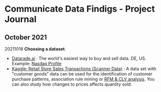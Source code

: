 # Communicate Data Findigs - Project Journal
## October 2021
20211018 **Choosing a dataset**.
- [Datarade.ai](https://about.datarade.ai/) : The world's easiest way to buy and sell data. DE, US. Example: [Nasdaq Profile](https://datarade.ai/data-providers/nasdaq-market-data-feeds/profile)
- [Kaggle: Retail Store Sales Transactions (Scanner Data)](https://www.kaggle.com/marian447/retail-store-sales-transactions) : A data set with "customer goods" data can be used for the identification of customer purchase patterns, association rule mining or [RFM & CLV analysis](https://www.analyticsvidhya.com/blog/2021/04/customer-lifetime-value-using-rfm-analysis/). You can also study how changes to prices affects quantity sold.


